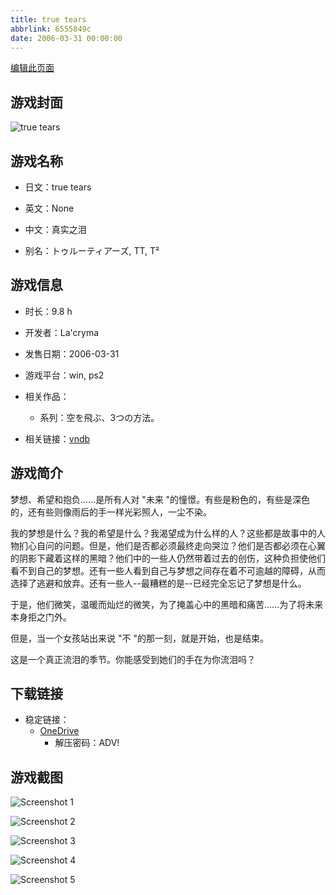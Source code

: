 ```yaml
---
title: true tears
abbrlink: 6555849c
date: 2006-03-31 00:00:00
---
```

[编辑此页面](https://github.com/ACG-3/ADV3-source/blob/main/source/_posts/games/true%20tears.md)

## 游戏封面

![true tears](https://pan.timero.xyz/onedrive/img_lib_001/true%20tears_cover.avif)


## 游戏名称

- 日文：true tears
- 英文：None
- 中文：真实之泪

- 别名：トゥルーティアーズ, TT, T²


## 游戏信息

- 时长：9.8 h
- 开发者：La'cryma
- 发售日期：2006-03-31
- 游戏平台：win, ps2
- 相关作品：
   - 系列：空を飛ぶ、3つの方法。

- 相关链接：[vndb](https://vndb.org/v79)


## 游戏简介

梦想、希望和抱负......是所有人对 "未来 "的憧憬。有些是粉色的，有些是深色的，还有些则像雨后的手一样光彩照人，一尘不染。

我的梦想是什么？我的希望是什么？我渴望成为什么样的人？这些都是故事中的人物扪心自问的问题。但是，他们是否都必须最终走向哭泣？他们是否都必须在心翼的阴影下藏着这样的黑暗？他们中的一些人仍然带着过去的创伤，这种负担使他们看不到自己的梦想。还有一些人看到自己与梦想之间存在着不可逾越的障碍，从而选择了逃避和放弃。还有一些人--最糟糕的是--已经完全忘记了梦想是什么。

于是，他们微笑，温暖而灿烂的微笑，为了掩盖心中的黑暗和痛苦......为了将未来本身拒之门外。

但是，当一个女孩站出来说 "不 "的那一刻，就是开始，也是结束。

这是一个真正流泪的季节。你能感受到她们的手在为你流泪吗？




## 下载链接

- 稳定链接：
    - [OneDrive](https://pan.timero.xyz/onedrive/adv_lib_001/true%20tears)
        - 解压密码：ADV!



## 游戏截图


![Screenshot 1](https://pan.timero.xyz/onedrive/img_lib_001/true%20tears_Screenshot_1.avif)

![Screenshot 2](https://pan.timero.xyz/onedrive/img_lib_001/true%20tears_Screenshot_2.avif)

![Screenshot 3](https://pan.timero.xyz/onedrive/img_lib_001/true%20tears_Screenshot_3.avif)

![Screenshot 4](https://pan.timero.xyz/onedrive/img_lib_001/true%20tears_Screenshot_4.avif)

![Screenshot 5](https://pan.timero.xyz/onedrive/img_lib_001/true%20tears_Screenshot_5.avif)

